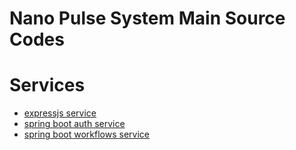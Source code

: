 # Nano Pulse System Main Source Codes

# Services

- [expressjs service](./nano-pulse-express/)
- [spring boot auth service](./nano-pulse-auth)
- [spring boot workflows service](./nano-pulse-workflows)
